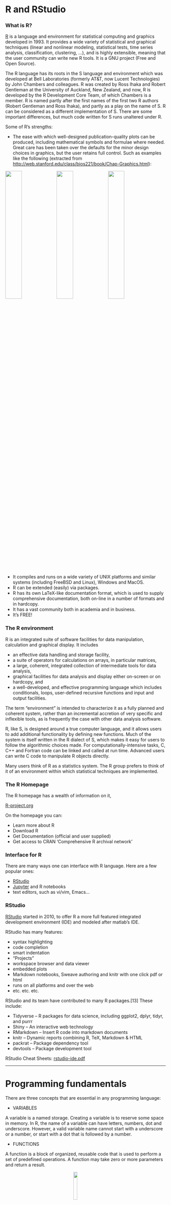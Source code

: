 <script>
function buildQuiz(myq, qc){
  // variable to store the HTML output
  const output = [];
&#10;  // for each question...
  myq.forEach(
    (currentQuestion, questionNumber) => {
&#10;      // variable to store the list of possible answers
      const answers = [];
&#10;      // and for each available answer...
      for(letter in currentQuestion.answers){
&#10;        // ...add an HTML radio button
        answers.push(
          `<label>
            <input type="radio" name="question${questionNumber}" value="${letter}">
            ${letter} :
            ${currentQuestion.answers[letter]}
          </label><br/>`
        );
      }
&#10;      // add this question and its answers to the output
      output.push(
        `<div class="question"> ${currentQuestion.question} </div>
        <div class="answers"> ${answers.join('')} </div><br/>`
      );
    }
  );
&#10;  // finally combine our output list into one string of HTML and put it on the page
  qc.innerHTML = output.join('');
}
&#10;function showResults(myq, qc, rc){
&#10;  // gather answer containers from our quiz
  const answerContainers = qc.querySelectorAll('.answers');
&#10;  // keep track of user's answers
  let numCorrect = 0;
&#10;  // for each question...
  myq.forEach( (currentQuestion, questionNumber) => {
&#10;    // find selected answer
    const answerContainer = answerContainers[questionNumber];
    const selector = `input[name=question${questionNumber}]:checked`;
    const userAnswer = (answerContainer.querySelector(selector) || {}).value;
&#10;    // if answer is correct
    if(userAnswer === currentQuestion.correctAnswer){
      // add to the number of correct answers
      numCorrect++;
&#10;      // color the answers green
      answerContainers[questionNumber].style.color = 'lightgreen';
    }
    // if answer is wrong or blank
    else{
      // color the answers red
      answerContainers[questionNumber].style.color = 'red';
    }
  });
&#10;  // show number of correct answers out of total
  rc.innerHTML = `${numCorrect} out of ${myq.length}`;
}
</script>
<style>
/* Tweak output background */
pre {
  background-color: #f4f4f4 !important;
  color: #333;
}
&#10;/* More precise if using knitr classes */
pre.r-output, div.output, pre[class*="r-output"] {
  background-color: #e0f7fa !important;
  color: #006064;
}
</style>

# R and RStudio

### What is R?

[R](http://r-project.org/) is a language and environment for statistical
computing and graphics developed in 1993. It provides a wide variety of
statistical and graphical techniques (linear and nonlinear modeling,
statistical tests, time series analysis, classification, clustering, …),
and is highly extensible, meaning that the user community can write new
R tools. It is a GNU project (Free and Open Source).

The R language has its roots in the S language and environment which was
developed at Bell Laboratories (formerly AT&T, now Lucent Technologies)
by John Chambers and colleagues. R was created by Ross Ihaka and Robert
Gentleman at the University of Auckland, New Zealand, and now, R is
developed by the R Development Core Team, of which Chambers is a member.
R is named partly after the first names of the first two R authors
(Robert Gentleman and Ross Ihaka), and partly as a play on the name of
S. R can be considered as a different implementation of S. There are
some important differences, but much code written for S runs unaltered
under R.

Some of R’s strengths:

- The ease with which well-designed publication-quality plots can be
  produced, including mathematical symbols and formulae where needed.
  Great care has been taken over the defaults for the minor design
  choices in graphics, but the user retains full control. Such as
  examples like the following (extracted from
  <http://web.stanford.edu/class/bios221/book/Chap-Graphics.html>):

<img src="chap3-rgraphics-heatmap-1.png" width="32%" /><img src="chap3-rgraphics-darned1-1.png" width="32%" /><img src="chap3-rgraphics-twodsp4-1.png" width="32%" />

- It compiles and runs on a wide variety of UNIX platforms and similar
  systems (including FreeBSD and Linux), Windows and MacOS.
- R can be extended (easily) via packages.
- R has its own LaTeX-like documentation format, which is used to supply
  comprehensive documentation, both on-line in a number of formats and
  in hardcopy.
- It has a vast community both in academia and in business.
- It’s FREE!

### The R environment

R is an integrated suite of software facilities for data manipulation,
calculation and graphical display. It includes

- an effective data handling and storage facility,
- a suite of operators for calculations on arrays, in particular
  matrices,
- a large, coherent, integrated collection of intermediate tools for
  data analysis,
- graphical facilities for data analysis and display either on-screen or
  on hardcopy, and
- a well-developed, and effective programming language which includes
  conditionals, loops, user-defined recursive functions and input and
  output facilities.

The term “environment” is intended to characterize it as a fully planned
and coherent system, rather than an incremental accretion of very
specific and inflexible tools, as is frequently the case with other data
analysis software.

R, like S, is designed around a true computer language, and it allows
users to add additional functionality by defining new functions. Much of
the system is itself written in the R dialect of S, which makes it easy
for users to follow the algorithmic choices made. For
computationally-intensive tasks, C, C++ and Fortran code can be linked
and called at run time. Advanced users can write C code to manipulate R
objects directly.

Many users think of R as a statistics system. The R group prefers to
think of it of an environment within which statistical techniques are
implemented.

### The R Homepage

The R homepage has a wealth of information on it,

[R-project.org](http://r-project.org/)

On the homepage you can:

- Learn more about R
- Download R
- Get Documentation (official and user supplied)
- Get access to CRAN ‘Comprehensive R archival network’

### Interface for R

There are many ways one can interface with R language. Here are a few
popular ones:

- [RStudio](https://www.rstudio.com/)
- [Jupyter](https://jupyter.org/) and R notebooks
- text editors, such as vi/vim, Emacs…

### RStudio

[RStudio](https://www.rstudio.com/) started in 2010, to offer R a more
full featured integrated development environment (IDE) and modeled after
matlab’s IDE.

RStudio has many features:

- syntax highlighting
- code completion
- smart indentation
- “Projects”
- workspace browser and data viewer
- embedded plots
- Markdown notebooks, Sweave authoring and knitr with one click pdf or
  html
- runs on all platforms and over the web
- etc. etc. etc.

RStudio and its team have contributed to many R packages.\[13\] These
include:

- Tidyverse – R packages for data science, including ggplot2, dplyr,
  tidyr, and purrr
- Shiny – An interactive web technology
- RMarkdown – Insert R code into markdown documents
- knitr – Dynamic reports combining R, TeX, Markdown & HTML
- packrat – Package dependency tool
- devtools – Package development tool

RStudio Cheat Sheets:
[rstudio-ide.pdf](https://github.com/rstudio/cheatsheets/raw/master/rstudio-ide.pdf)

------------------------------------------------------------------------

# Programming fundamentals

There are three concepts that are essential in any programming language:

- VARIABLES

A variable is a named storage. Creating a variable is to reserve some
space in memory. In R, the name of a variable can have letters, numbers,
dot and underscore. However, a valid variable name cannot start with a
underscore or a number, or start with a dot that is followed by a
number.

- FUNCTIONS

A function is a block of organized, reusable code that is used to
perform a set of predefined operations. A function may take zero or more
parameters and return a result.

<img src="./func.png" width="15%" style="display: block; margin: auto;" />

The way to use a function in R is:

**function.name(parameter1=value1, …)**

In R, to get help information on a funciton, one may use the command:

**?function.name**

- OPERATIONS

<table class="table table-striped" style="width: auto !important; margin-left: auto; margin-right: auto;">
<caption>
Assignment Operators in R
</caption>
<thead>
<tr>
<th style="text-align:center;">
Operator
</th>
<th style="text-align:center;">
Description
</th>
</tr>
</thead>
<tbody>
<tr>
<td style="text-align:center;">
&lt;-, =
</td>
<td style="text-align:center;">
Assignment
</td>
</tr>
</tbody>
</table>
<table class="table table-striped" style="width: auto !important; margin-left: auto; margin-right: auto;">
<caption>
Arithmetic Operators in R
</caption>
<thead>
<tr>
<th style="text-align:center;">
Operator
</th>
<th style="text-align:center;">
Description
</th>
</tr>
</thead>
<tbody>
<tr>
<td style="text-align:center;">

- </td>
  <td style="text-align:center;">
  Addition
  </td>
  </tr>
  <tr>
  <td style="text-align:center;">

  - </td>
    <td style="text-align:center;">
    Subtraction
    </td>
    </tr>
    <tr>
    <td style="text-align:center;">

    - </td>
      <td style="text-align:center;">
      Multiplication
      </td>
      </tr>
      <tr>
      <td style="text-align:center;">
      /
      </td>
      <td style="text-align:center;">
      Division
      </td>
      </tr>
      <tr>
      <td style="text-align:center;">
      ^
      </td>
      <td style="text-align:center;">
      Exponent
      </td>
      </tr>
      <tr>
      <td style="text-align:center;">
      %%
      </td>
      <td style="text-align:center;">
      Modulus
      </td>
      </tr>
      <tr>
      <td style="text-align:center;">
      %/%
      </td>
      <td style="text-align:center;">
      Integer Division
      </td>
      </tr>
      </tbody>
      </table>

<table class="table table-striped" style="width: auto !important; margin-left: auto; margin-right: auto;">
<caption>
Relational Operators in R
</caption>
<thead>
<tr>
<th style="text-align:center;">
Operator
</th>
<th style="text-align:center;">
Description
</th>
</tr>
</thead>
<tbody>
<tr>
<td style="text-align:center;">
&lt;
</td>
<td style="text-align:center;">
Less than
</td>
</tr>
<tr>
<td style="text-align:center;">
&gt;
</td>
<td style="text-align:center;">
Greater than
</td>
</tr>
<tr>
<td style="text-align:center;">
&lt;=
</td>
<td style="text-align:center;">
Less than or equal to
</td>
</tr>
<tr>
<td style="text-align:center;">
&gt;=
</td>
<td style="text-align:center;">
Greater than or equal to
</td>
</tr>
<tr>
<td style="text-align:center;">
==
</td>
<td style="text-align:center;">
Equal to
</td>
</tr>
<tr>
<td style="text-align:center;">
!=
</td>
<td style="text-align:center;">
Not equal to
</td>
</tr>
</tbody>
</table>
<table class="table table-striped" style="width: auto !important; margin-left: auto; margin-right: auto;">
<caption>
Logical Operators in R
</caption>
<thead>
<tr>
<th style="text-align:center;">
Operator
</th>
<th style="text-align:center;">
Description
</th>
</tr>
</thead>
<tbody>
<tr>
<td style="text-align:center;">
!
</td>
<td style="text-align:center;">
Logical NOT
</td>
</tr>
<tr>
<td style="text-align:center;">
&
</td>
<td style="text-align:center;">
Element-wise logical AND
</td>
</tr>
<tr>
<td style="text-align:center;">
&&
</td>
<td style="text-align:center;">
Logical AND
</td>
</tr>
<tr>
<td style="text-align:center;">
&#124;
</td>
<td style="text-align:center;">
Element-wise logical OR
</td>
</tr>
<tr>
<td style="text-align:center;">
&#124;&#124;
</td>
<td style="text-align:center;">
Logical OR
</td>
</tr>
</tbody>
</table>

------------------------------------------------------------------------

# Start an R session

**BEFORE YOU BEGIN, YOU NEED TO START AN R SESSION**

You can run this tutorial in an IDE (like Rstudio) on your laptop, or
you can run R on the command-line on tadpole by logging into tadpole in
a terminal and running the following commands:

> module load R
>
> R

**NOTE: Below, the text in the yellow boxes is code to input (by typing
it or copy/pasting) into your R session, the text in the white boxes is
the expected output.**

------------------------------------------------------------------------

# Topics covered in this introduction to R

1.  Basic data types in R
2.  Basic data structures in R
3.  Import and export data in R
4.  Functions in R
5.  Basic statistics in R
6.  Simple data visulization in R
7.  Install packages in R
8.  Save data in R session
9.  R markdown and R notebooks

------------------------------------------------------------------------

# Topic 1. Basic data types in R

#### There are 5 basic atomic classes: numeric (integer, complex), character, logical

##### Examples of numeric values.

``` r
# assign number 150 to variable a.
a <- 150
a
```

    ## [1] 150

``` r
# assign a number in scientific format to variable b.
b <- 3e-2
b
```

    ## [1] 0.03

<br>

##### Examples of character values.

``` r
# assign a string "BRCA1" to variable gene
gene <- "BRCA1"
gene
```

    ## [1] "BRCA1"

``` r
# assign a string "Hello World" to variable hello
hello <- "Hello World"
hello
```

    ## [1] "Hello World"

<br>

##### Examples of logical values.

``` r
# assign logical value "TRUE" to variable brca1_expressed
brca1_expressed <- TRUE
brca1_expressed
```

    ## [1] TRUE

``` r
# assign logical value "FALSE" to variable her2_expressed
her2_expressed <- FALSE
her2_expressed
```

    ## [1] FALSE

``` r
# assign logical value to a variable by logical operation
her2_expression_level <- 0
her2_expressed <- her2_expression_level > 0
her2_expressed
```

    ## [1] FALSE

<br>

##### To find out the type of variable.

``` r
class(her2_expressed)
```

    ## [1] "logical"

``` r
# To check whether the variable is a specific type
is.numeric(gene)
```

    ## [1] FALSE

``` r
is.numeric(a)
```

    ## [1] TRUE

``` r
is.character(gene)
```

    ## [1] TRUE

<br>

##### In the case that one compares two different classes of data, the coersion rule in R is logical -\> integer -\> numeric -\> complex -\> character . The following is an example of converting a numeric variable to character.

``` r
b
```

    ## [1] 0.03

``` r
as.character(b)
```

    ## [1] "0.03"

<br>

What happens when one converts a logical variable to numeric?

``` r
# recall her2_expressed
her2_expressed
```

    ## [1] FALSE

``` r
# conversion
as.numeric(her2_expressed)
```

    ## [1] 0

``` r
her2_expressed + 1
```

    ## [1] 1

<br>

##### A logical *TRUE* is converted to integer 1 and a logical *FALSE* is converted to integer 0.

<br>

## Quiz 1

<div id="quiz1" class="quiz">

</div>

<button id="submit1">
Submit Quiz
</button>

<div id="results1" class="output">

</div>

<script>
quizContainer1 = document.getElementById('quiz1');
resultsContainer1 = document.getElementById('results1');
submitButton1 = document.getElementById('submit1');
&#10;myQuestions1 = [
  {
    question: "Create a variable a and set it to 3, and a variable b set to 'gene'. What is a + b?",
    answers: {
      a: "a",
      b: "3",
      c: "Gives an error",
      d: "4"
    },
    correctAnswer: "c"
  },
  {
    question: "Create another variable c set to FALSE. What is a + c?",
    answers: {
      a: "Gives an error",
      b: "3",
      c: "a",
      d: "4"
    },
    correctAnswer: "b"
  },
  {
    question: "What is 1 + TRUE?",
    answers: {
      a: "2",
      b: "1",
      c: "TRUE",
      d: "FALSE"
    },
    correctAnswer: "a"
  }
];
&#10;buildQuiz(myQuestions1, quizContainer1);
submitButton1.addEventListener('click', function() {showResults(myQuestions1, quizContainer1, resultsContainer1);});
</script>

------------------------------------------------------------------------

# Topic 2. Basic data structures in R

<table class="table table-striped" style="font-size: 18px; width: auto !important; margin-left: auto; margin-right: auto;">
<thead>
<tr>
<th style="text-align:left;">
</th>
<th style="text-align:center;">
Homogeneous
</th>
<th style="text-align:center;">
Heterogeneous
</th>
</tr>
</thead>
<tbody>
<tr>
<td style="text-align:left;">
1d
</td>
<td style="text-align:center;">
Atomic vector
</td>
<td style="text-align:center;">
List
</td>
</tr>
<tr>
<td style="text-align:left;">
2d
</td>
<td style="text-align:center;">
Matrix
</td>
<td style="text-align:center;">
Data frame
</td>
</tr>
<tr>
<td style="text-align:left;">
Nd
</td>
<td style="text-align:center;">
Array
</td>
<td style="text-align:center;">
</td>
</tr>
</tbody>
</table>

<br>

#### Atomic vectors: an atomic vector is a combination of multiple values(numeric, character or logical) in the same object. An atomic vector is created using the function c().

``` r
gene_names <- c("ESR1", "p53", "PI3K", "BRCA1", "EGFR")
gene_names
```

    ## [1] "ESR1"  "p53"   "PI3K"  "BRCA1" "EGFR"

``` r
gene_expression <- c(0, 100, 50, 200, 80)
gene_expression
```

    ## [1]   0 100  50 200  80

<br>

##### One can give names to the elements of an atomic vector.

``` r
# assign names to a vector by specifying them
names(gene_expression) <- c("ESR1", "p53", "PI3K", "BRCA1", "EGFR")
gene_expression
```

    ##  ESR1   p53  PI3K BRCA1  EGFR 
    ##     0   100    50   200    80

``` r
# assign names to a vector using another vector
names(gene_expression) <- gene_names
gene_expression
```

    ##  ESR1   p53  PI3K BRCA1  EGFR 
    ##     0   100    50   200    80

<br>

##### Or One may create a vector with named elements from scratch.

``` r
gene_expression <- c(ESR1=0, p53=100, PI3K=50, BRCA1=200, EGFR=80)
gene_expression
```

    ##  ESR1   p53  PI3K BRCA1  EGFR 
    ##     0   100    50   200    80

<br>

##### To find out the length of a vector:

``` r
length(gene_expression)
```

    ## [1] 5

##### NOTE: a vector can only hold elements of the same type. If there are a mixture of data types, they will be coerced according to the coersion rule mentioned earlier in this documentation.

<br>

#### Factors: a factor is a special vector. It stores categorical data, which are important in statistical modeling and can only take on a limited number of pre-defined values. The function factor() can be used to create a factor.

``` r
disease_stage <- factor(c("Stage1", "Stage2", "Stage2", "Stage3", "Stage1", "Stage4"))
disease_stage
```

    ## [1] Stage1 Stage2 Stage2 Stage3 Stage1 Stage4
    ## Levels: Stage1 Stage2 Stage3 Stage4

<br>

##### In R, categories of the data are stored as factor levels. The function levels() can be used to access the factor levels.

``` r
levels(disease_stage)
```

    ## [1] "Stage1" "Stage2" "Stage3" "Stage4"

##### A function to compactly display the internal structure of an R object is str(). Please use str() to display the internal structure of the object we just created *disease_stage*. It shows that *disease_stage* is a factor with four levels: “Stage1”, “Stage2”, “Stage3”, etc… The integer numbers after the colon shows that these levels are encoded under the hood by integer values: the first level is 1, the second level is 2, and so on. Basically, when *factor* function is called, R first scan through the vector to determine how many different categories there are, then it converts the character vector to a vector of integer values, with each integer value labeled with a category.

``` r
str(disease_stage)
```

    ##  Factor w/ 4 levels "Stage1","Stage2",..: 1 2 2 3 1 4

##### By default, R infers the factor levels by ordering the unique elements in a factor alphanumerically. One may specifically define the factor levels at the creation of the factor.

``` r
disease_stage <- factor(c("Stage1", "Stage2", "Stage2", "Stage3", "Stage1", "Stage4"), levels=c("Stage2", "Stage1", "Stage3", "Stage4"))
# The encoding for levels are different from above.
str(disease_stage)
```

    ##  Factor w/ 4 levels "Stage2","Stage1",..: 2 1 1 3 2 4

If you want to know the number of individuals at each levels, there are
two functions: *summary* and *table*.

``` r
summary(disease_stage)
```

    ## Stage2 Stage1 Stage3 Stage4 
    ##      2      2      1      1

``` r
table(disease_stage)
```

    ## disease_stage
    ## Stage2 Stage1 Stage3 Stage4 
    ##      2      2      1      1

## Quiz 2

<div id="quiz2" class="quiz">

</div>

<button id="submit2">
Submit Quiz
</button>

<div id="results2" class="output">

</div>

<script>
quizContainer2 = document.getElementById('quiz2');
resultsContainer2 = document.getElementById('results2');
submitButton2 = document.getElementById('submit2');
&#10;myQuestions2 = [
  {
    question: "Create a new factor with levels specified. What happens when the factor contains elements that are not included in the levels?",
    answers: {
      a: "A new level will be added to the factor",
      b: "A new element will be added to the factor that is an NA",
      c: "Nothing happens",
      d: "Gives a warning"
    },
    correctAnswer: "b"
  },
  {
    question: "You can type a '?' and then a function name to get help for that function. What does the 'relevel' function do?",
    answers: {
      a: "Sorts the factors",
      b: "Overwrites the factor levels",
      c: "Adds a new level to the factors",
      d: "Reorders the levels"
    },
    correctAnswer: "d"
  },
  {
    question: "What would the levels be for the following vector as a factor:<br>c('a','C','d','b',1,'!')",
    answers: {
      a: "a b C d 1 !",
      b: "! 1 a b d C",
      c: "1 a b C d !",
      d: "! 1 a b C d"
    },
    correctAnswer: "d"
  }
];
&#10;buildQuiz(myQuestions2, quizContainer2);
submitButton2.addEventListener('click', function() {showResults(myQuestions2, quizContainer2, resultsContainer2);});
</script>

<br>

------------------------------------------------------------------------

#### Matrices: A matrix is like an Excel sheet containing multiple rows and columns. It is used to combine vectors of the same type.

``` r
col1 <- c(1,3,8,9)
col2 <- c(2,18,27,10)
col3 <- c(8,37,267,19)

my_matrix <- cbind(col1, col2, col3)
my_matrix
```

    ##      col1 col2 col3
    ## [1,]    1    2    8
    ## [2,]    3   18   37
    ## [3,]    8   27  267
    ## [4,]    9   10   19

##### One other way to create a matrix is to use *matrix()* function.

``` r
nums <- c(col1, col2, col3)
nums
```

    ##  [1]   1   3   8   9   2  18  27  10   8  37 267  19

``` r
matrix(nums, ncol=2)
```

    ##      [,1] [,2]
    ## [1,]    1   27
    ## [2,]    3   10
    ## [3,]    8    8
    ## [4,]    9   37
    ## [5,]    2  267
    ## [6,]   18   19

``` r
rownames(my_matrix) <- c("row1", "row2", "row3", "row4")
my_matrix
```

    ##      col1 col2 col3
    ## row1    1    2    8
    ## row2    3   18   37
    ## row3    8   27  267
    ## row4    9   10   19

``` r
t(my_matrix) # transposing the matrix
```

    ##      row1 row2 row3 row4
    ## col1    1    3    8    9
    ## col2    2   18   27   10
    ## col3    8   37  267   19

##### To find out the dimension of a matrix:

``` r
ncol(my_matrix)
```

    ## [1] 3

``` r
nrow(my_matrix)
```

    ## [1] 4

``` r
dim(my_matrix)
```

    ## [1] 4 3

##### Calculations with numeric matrices.

``` r
my_matrix * 3
```

    ##      col1 col2 col3
    ## row1    3    6   24
    ## row2    9   54  111
    ## row3   24   81  801
    ## row4   27   30   57

``` r
log10(my_matrix)
```

    ##           col1     col2     col3
    ## row1 0.0000000 0.301030 0.903090
    ## row2 0.4771213 1.255273 1.568202
    ## row3 0.9030900 1.431364 2.426511
    ## row4 0.9542425 1.000000 1.278754

Total of each row.

``` r
rowSums(my_matrix)
```

    ## row1 row2 row3 row4 
    ##   11   58  302   38

Total of each column.

``` r
colSums(my_matrix)
```

    ## col1 col2 col3 
    ##   21   57  331

##### There is a data structure *Array* in R, that holds multi-dimensional (d \> 2) data and is a generalized version of a matrix. *Matrix* is used much more commonly than *Array*, therefore we are not going to talk about *Array* here.

#### Data frames: a data frame is like a matrix but can have columns with different types (numeric, character, logical).

##### A data frame can be created using the function data.frame().

``` r
# creating a data frame using pre-defined vectors
patients_name=c("Patient1", "Patient2", "Patient3", "Patient4", "Patient5", "Patient6")
Family_history=c("Y", "N", "Y", "N", "Y", "Y")
patients_age=c(31, 40, 39, 50, 45, 65)
meta.data <- data.frame(patients_name=patients_name, disease_stage=disease_stage, Family_history=Family_history, patients_age=patients_age)
meta.data
```

    ##   patients_name disease_stage Family_history patients_age
    ## 1      Patient1        Stage1              Y           31
    ## 2      Patient2        Stage2              N           40
    ## 3      Patient3        Stage2              Y           39
    ## 4      Patient4        Stage3              N           50
    ## 5      Patient5        Stage1              Y           45
    ## 6      Patient6        Stage4              Y           65

###### To check whether a data is a data frame, use the function is.data.frame().

``` r
is.data.frame(meta.data)
```

    ## [1] TRUE

``` r
is.data.frame(my_matrix)
```

    ## [1] FALSE

###### One can convert a matrix object to a data frame using the function as.data.frame().

``` r
class(my_matrix)
```

    ## [1] "matrix" "array"

``` r
my_data <- as.data.frame(my_matrix)
class(my_data)
```

    ## [1] "data.frame"

##### A data frame can be transposed in the similar way as a matrix. However, the result of transposing a data frame might not be a data frame anymore.

``` r
my_data
```

    ##      col1 col2 col3
    ## row1    1    2    8
    ## row2    3   18   37
    ## row3    8   27  267
    ## row4    9   10   19

``` r
t(my_data)
```

    ##      row1 row2 row3 row4
    ## col1    1    3    8    9
    ## col2    2   18   27   10
    ## col3    8   37  267   19

##### A data frame can be extended.

``` r
# add a column that has the information on harmful mutations in BRCA1/BRCA2 genes for each patient.
meta.data
```

    ##   patients_name disease_stage Family_history patients_age
    ## 1      Patient1        Stage1              Y           31
    ## 2      Patient2        Stage2              N           40
    ## 3      Patient3        Stage2              Y           39
    ## 4      Patient4        Stage3              N           50
    ## 5      Patient5        Stage1              Y           45
    ## 6      Patient6        Stage4              Y           65

``` r
meta.data$BRCA <- c("YES", "NO", "YES", "YES", "YES", "NO")
meta.data
```

    ##   patients_name disease_stage Family_history patients_age BRCA
    ## 1      Patient1        Stage1              Y           31  YES
    ## 2      Patient2        Stage2              N           40   NO
    ## 3      Patient3        Stage2              Y           39  YES
    ## 4      Patient4        Stage3              N           50  YES
    ## 5      Patient5        Stage1              Y           45  YES
    ## 6      Patient6        Stage4              Y           65   NO

##### A data frame can also be extended using the functions cbind() and rbind(), for adding columns and rows respectively. When using cbind(), the number of values in the new column must match the number of rows in the data frame. When using rbind(), the two data frames must have the same variables/columns.

``` r
# add a column that has the information on the racial information for each patient.
cbind(meta.data, Race=c("AJ", "AS", "AA", "NE", "NE", "AS"))
```

    ##   patients_name disease_stage Family_history patients_age BRCA Race
    ## 1      Patient1        Stage1              Y           31  YES   AJ
    ## 2      Patient2        Stage2              N           40   NO   AS
    ## 3      Patient3        Stage2              Y           39  YES   AA
    ## 4      Patient4        Stage3              N           50  YES   NE
    ## 5      Patient5        Stage1              Y           45  YES   NE
    ## 6      Patient6        Stage4              Y           65   NO   AS

``` r
# rbind can be used to add more rows to a data frame.
rbind(meta.data, data.frame(patients_name="Patient7", disease_stage="Stage4", Family_history="Y", patients_age=48, BRCA="YES"))
```

    ##   patients_name disease_stage Family_history patients_age BRCA
    ## 1      Patient1        Stage1              Y           31  YES
    ## 2      Patient2        Stage2              N           40   NO
    ## 3      Patient3        Stage2              Y           39  YES
    ## 4      Patient4        Stage3              N           50  YES
    ## 5      Patient5        Stage1              Y           45  YES
    ## 6      Patient6        Stage4              Y           65   NO
    ## 7      Patient7        Stage4              Y           48  YES

##### One may use the function *merge* to merge two data frames horizontally, based on one or more common key variables.

``` r
expression.data <- data.frame(patients_name=c("Patient3", "Patient4", "Patient5", "Patient1", "Patient2", "Patient6"), EGFR=c(10, 472, 103784, 1782, 187, 18289), TP53=c(16493, 72, 8193, 1849, 173894, 1482))
expression.data
```

    ##   patients_name   EGFR   TP53
    ## 1      Patient3     10  16493
    ## 2      Patient4    472     72
    ## 3      Patient5 103784   8193
    ## 4      Patient1   1782   1849
    ## 5      Patient2    187 173894
    ## 6      Patient6  18289   1482

``` r
md2 <- merge(meta.data, expression.data, by="patients_name")
md2
```

    ##   patients_name disease_stage Family_history patients_age BRCA   EGFR   TP53
    ## 1      Patient1        Stage1              Y           31  YES   1782   1849
    ## 2      Patient2        Stage2              N           40   NO    187 173894
    ## 3      Patient3        Stage2              Y           39  YES     10  16493
    ## 4      Patient4        Stage3              N           50  YES    472     72
    ## 5      Patient5        Stage1              Y           45  YES 103784   8193
    ## 6      Patient6        Stage4              Y           65   NO  18289   1482

Save your workspace to a file so we can load it for day 2:

``` r
save.image("day1.RData")
```

<br>

## Quiz 3

<div id="quiz3" class="quiz">

</div>

<button id="submit3">
Submit Quiz
</button>

<div id="results3" class="output">

</div>

<script>
quizContainer3 = document.getElementById('quiz3');
resultsContainer3 = document.getElementById('results3');
submitButton3 = document.getElementById('submit3');
&#10;myQuestions3 = [
  {
    question: "Find a function to add up the EGFR column in md2. What is the total?",
    answers: {
      a: "124524",
      b: "124526",
      c: "124528",
      d: "124530"
    },
    correctAnswer: "a"
  },
  {
    question: "Multiply my_matrix by itself, sum each column, and then use the 'mean' function to find the mean:",
    answers: {
      a: "24799.33",
      b: "24797.33",
      c: "24798.33",
      d: "24796.33"
    },
    correctAnswer: "c"
  }
];
&#10;buildQuiz(myQuestions3, quizContainer3);
submitButton3.addEventListener('click', function() {showResults(myQuestions3, quizContainer3, resultsContainer3);});
</script>

## HOMEWORK

Using the **mtcars** built-in dataset (Type “mtcars” to see it), add a
row that has the averages of each column and name it “Averages”. Now,
add a column to mtcars called “hp.gt.100” that is TRUE or FALSE
depending on whether the horsepower (hp) for that car is greater than
100 or not.
